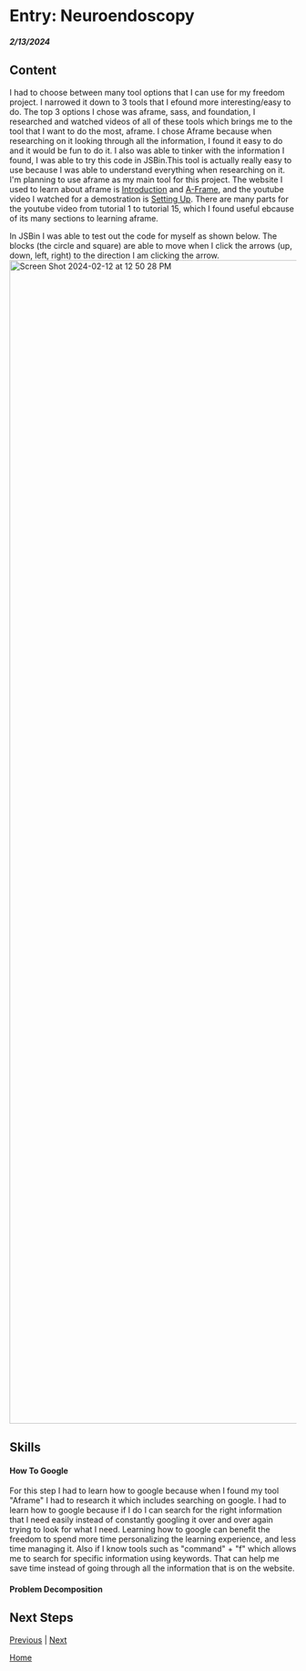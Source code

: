 # Entry: Neuroendoscopy
##### 2/13/2024

## Content 
I had to choose between many tool options that I can use for my freedom project. I narrowed it down to 3 tools that I efound more interesting/easy to do. The top 3 options I chose was aframe, sass, and foundation, I researched and watched videos of all of these tools which brings me to the tool that I want to do the most, aframe. I chose Aframe because when researching on it looking through all the information, I found it easy to do and it would be fun to do it. I also was able to tinker with the information I found, I was able to try this code in JSBin.This tool is actually really easy to use because I was able to understand everything when researching on it. I'm planning to use aframe as my main tool for this project. The website I used to learn about aframe is [Introduction](https://aframe.io/docs/1.5.0/introduction/) and [A-Frame](https://aframe.io/), and the youtube video I watched for a demostration is [Setting Up](https://www.youtube.com/watch?v=dv6_C4UqTfs&list=PLRtjMdoYXLf4inSULAHyCMqpIUj4cmBTr). There are many parts for the youtube video from tutorial 1 to tutorial 15, which I found useful ebcause of its many sections to learning aframe.

In JSBin I was able to test out the code for myself as shown below. The blocks (the circle and square) are able to move when I click the arrows (up, down, left, right) to the direction I am clicking the arrow.
<img width="2042" alt="Screen Shot 2024-02-12 at 12 50 28 PM" src="https://github.com/michellel7435/sep10-freedom-project/assets/146866515/024a964c-3c4f-48a0-aeea-c03e167b4f64">

## Skills 

#### How To Google
For this step I had to learn how to google because when I found my tool "Aframe" I had to research it which includes searching on google. I had to learn how to google because if I do I can search for the right information that I need easily instead of constantly googling it over and over again trying to look for what I need. Learning how to google can benefit the freedom to spend more time personalizing the learning experience, and less time managing it. Also if I know tools such as "command" + "f" which allows me to search for specific information using keywords. That can help me save time instead of going through all the information that is on the website.

#### Problem Decomposition


## Next Steps

[Previous](entry03.md) | [Next](entry05.md)

[Home](../README.md)
